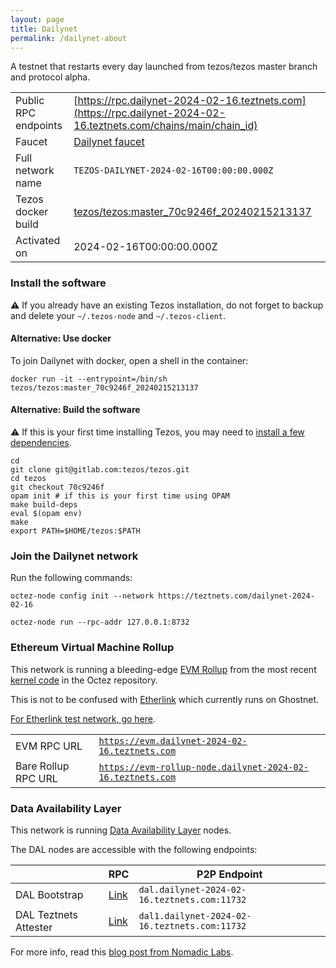 ```yaml
---
layout: page
title: Dailynet
permalink: /dailynet-about
---
```


A testnet that restarts every day launched from tezos/tezos master branch and protocol alpha.

| | |
|-------|---------------------|
| Public RPC endpoints | [https://rpc.dailynet-2024-02-16.teztnets.com](https://rpc.dailynet-2024-02-16.teztnets.com/chains/main/chain_id)<br/> |
| Faucet | [Dailynet faucet](https://faucet.dailynet-2024-02-16.teztnets.com) |
| Full network name | `TEZOS-DAILYNET-2024-02-16T00:00:00.000Z` |
| Tezos docker build | [tezos/tezos:master_70c9246f_20240215213137](https://hub.docker.com/r/tezos/tezos/tags?page=1&ordering=last_updated&name=master_70c9246f_20240215213137) |
| Activated on | 2024-02-16T00:00:00.000Z |





### Install the software

⚠️  If you already have an existing Tezos installation, do not forget to backup and delete your `~/.tezos-node` and `~/.tezos-client`.



#### Alternative: Use docker

To join Dailynet with docker, open a shell in the container:

```
docker run -it --entrypoint=/bin/sh tezos/tezos:master_70c9246f_20240215213137
```

#### Alternative: Build the software

⚠️  If this is your first time installing Tezos, you may need to [install a few dependencies](https://tezos.gitlab.io/introduction/howtoget.html#setting-up-the-development-environment-from-scratch).

```
cd
git clone git@gitlab.com:tezos/tezos.git
cd tezos
git checkout 70c9246f
opam init # if this is your first time using OPAM
make build-deps
eval $(opam env)
make
export PATH=$HOME/tezos:$PATH
```

### Join the Dailynet network

Run the following commands:

```
octez-node config init --network https://teztnets.com/dailynet-2024-02-16

octez-node run --rpc-addr 127.0.0.1:8732
```


### Ethereum Virtual Machine Rollup

This network is running a bleeding-edge [EVM Rollup](https://docs.etherlink.com/welcome/what-is-etherlink) from the most recent [kernel code](https://gitlab.com/tezos/tezos/-/tree/master/etherlink) in the Octez repository.

This is not to be confused with [Etherlink](https://docs.etherlink.com/get-started/connect-your-wallet-to-etherlink) which currently runs on Ghostnet.

[For Etherlink test network, go here](https://docs.etherlink.com/get-started/connect-your-wallet-to-etherlink).

| | |
|-------|---------------------|
| EVM RPC URL | [`https://evm.dailynet-2024-02-16.teztnets.com`](https://evm.dailynet-2024-02-16.teztnets.com) |
| Bare Rollup RPC URL | [`https://evm-rollup-node.dailynet-2024-02-16.teztnets.com`](https://evm-rollup-node.dailynet-2024-02-16.teztnets.com/global/block/head) |




### Data Availability Layer

This network is running [Data Availability Layer](https://tezos.gitlab.io/shell/dal.html) nodes.


The DAL nodes are accessible with the following endpoints:

| | RPC | P2P Endpoint |
|------------|---------|--------------|
| DAL Bootstrap | [Link](https://dal-bootstrap-rpc.dailynet-2024-02-16.teztnets.com/p2p/gossipsub/scores) | `dal.dailynet-2024-02-16.teztnets.com:11732` |
| DAL Teztnets Attester | [Link](https://dal-attester-rpc.dailynet-2024-02-16.teztnets.com/p2p/gossipsub/scores) | `dal1.dailynet-2024-02-16.teztnets.com:11732` |


For more info, read this [blog post from Nomadic Labs](https://research-development.nomadic-labs.com/data-availability-layer-tezos.html).



